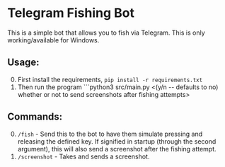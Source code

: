 # Telegram Fishing Bot

This is a simple bot that allows you to fish via Telegram. This is only working/available for Windows.


## Usage:

0. First install the requirements, ```pip install -r requirements.txt```
0. Then run the program ```python3 src/main.py <key that is bound to fishing> <(y/n -- defaults to no) whether or not to send screenshots after fishing attempts>


## Commands:

0. ```/fish``` - Send this to the bot to have them simulate pressing and releasing the defined key. If signified in startup (through the second argument), this will also send a screenshot after the fishing attempt.
0. ```/screenshot``` - Takes and sends a screenshot.